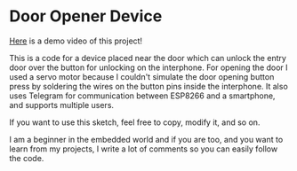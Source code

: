 # Door Opener Device

[Here](https://www.instagram.com/reel/Coj0iBLAaxA/?igshid=YmMyMTA2M2Y%3D) is a demo video of this project!

This is a code for a device placed near the door which can unlock the entry door over the button for unlocking on the interphone. For opening the door I used a servo motor because I couldn't simulate the door opening button press by soldering the wires on the button pins inside the interphone. It also uses Telegram for communication between ESP8266 and a smartphone, and supports multiple users.

If you want to use this sketch, feel free to copy, modify it, and so on.

I am a beginner in the embedded world and if you are too, and you want to learn from my projects, I write a lot of comments so you can easily follow the code.
